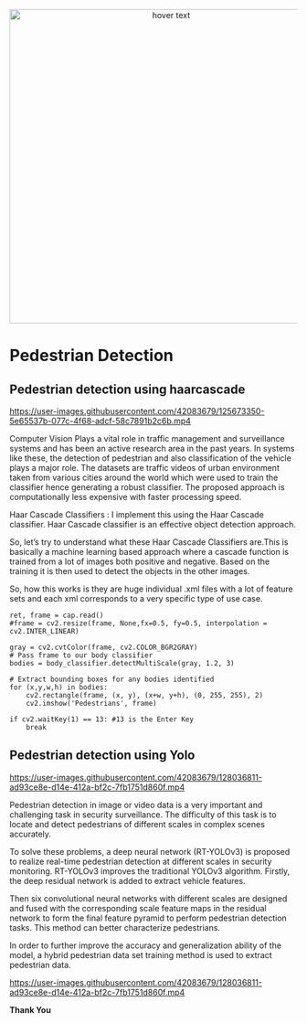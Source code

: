 <p align="center">
  <img src="./assets/Robocomp.png" width="550" title="hover text">
</p>


# **Pedestrian Detection**


## Pedestrian detection using haarcascade

https://user-images.githubusercontent.com/42083679/125673350-5e65537b-077c-4f68-adcf-58c7891b2c6b.mp4

Computer Vision Plays a vital role in traffic management and surveillance systems and has been an active research area in the past years. In systems like these, the detection of pedestrian and also classification of the vehicle plays a major role. The datasets are traffic videos of urban environment taken from various cities around the world which were used to train the classifier hence generating a robust classifier. The proposed approach is computationally less expensive with faster processing speed.


Haar Cascade Classifiers : I implement this using the Haar Cascade classifier. Haar Cascade classifier is an effective object detection approach.

So, let’s try to understand what these Haar Cascade Classifiers are.This is basically a machine learning based approach where a cascade function is trained from a lot of images both positive and negative. Based on the training it is then used to detect the objects in the other images.

So, how this works is they are huge individual .xml files with a lot of feature sets and each xml corresponds to a very specific type of use case.
    
    ret, frame = cap.read()
    #frame = cv2.resize(frame, None,fx=0.5, fy=0.5, interpolation = cv2.INTER_LINEAR)

    gray = cv2.cvtColor(frame, cv2.COLOR_BGR2GRAY)
    # Pass frame to our body classifier
    bodies = body_classifier.detectMultiScale(gray, 1.2, 3)
    
    # Extract bounding boxes for any bodies identified
    for (x,y,w,h) in bodies:
        cv2.rectangle(frame, (x, y), (x+w, y+h), (0, 255, 255), 2)
        cv2.imshow('Pedestrians', frame)

    if cv2.waitKey(1) == 13: #13 is the Enter Key
        break




## Pedestrian detection using Yolo

https://user-images.githubusercontent.com/42083679/128036811-ad93ce8e-d14e-412a-bf2c-7fb1751d860f.mp4

Pedestrian detection in image or video data is a very important and challenging task in security surveillance. The difficulty of this task is to locate and detect pedestrians of different scales in complex scenes accurately.

To solve these problems, a deep neural network (RT-YOLOv3) is proposed to realize real-time pedestrian detection at different scales in security monitoring. RT-YOLOv3 improves the traditional YOLOv3 algorithm. Firstly, the deep residual network is added to extract vehicle features. 

Then six convolutional neural networks with different scales are designed and fused with the corresponding scale feature maps in the residual network to form the final feature pyramid to perform pedestrian detection tasks. This method can better characterize pedestrians. 

In order to further improve the accuracy and generalization ability of the model, a hybrid pedestrian data set training method is used to extract pedestrian data.


https://user-images.githubusercontent.com/42083679/128036811-ad93ce8e-d14e-412a-bf2c-7fb1751d860f.mp4

**Thank You**

